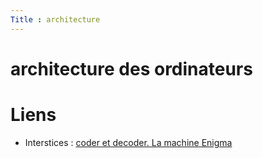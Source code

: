 ```yaml
---
Title : architecture
---
```


# architecture des ordinateurs

# Liens
* Interstices : [coder et decoder. La machine Enigma](https://interstices.info/turing-a-lassaut-denigma/)



